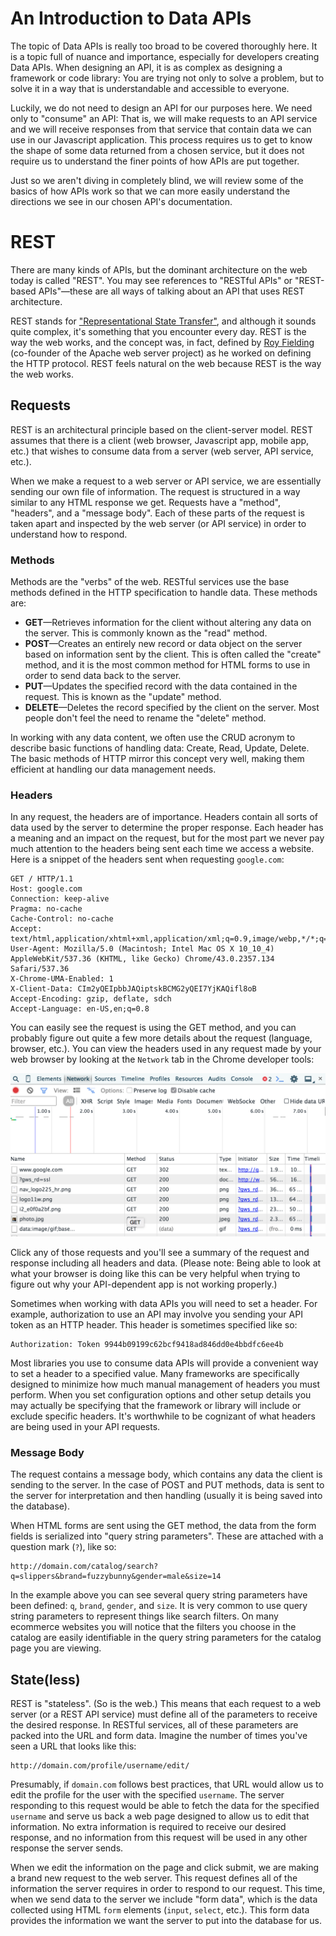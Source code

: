 # An Introduction to Data APIs
The topic of Data APIs is really too broad to be covered thoroughly here. It is a topic full of nuance and importance, especially for developers creating Data APIs. When designing an API, it is as complex as designing a framework or code library: You are trying not only to solve a problem, but to solve it in a way that is understandable and accessible to everyone.

Luckily, we do not need to design an API for our purposes here. We need only to "consume" an API: That is, we will make requests to an API service and we will receive responses from that service that contain data we can use in our Javascript application. This process requires us to get to know the shape of some data returned from a chosen service, but it does not require us to understand the finer points of how APIs are put together.

Just so we aren't diving in completely blind, we will review some of the basics of how APIs work so that we can more easily understand the directions we see in our chosen API's documentation. 

# REST
There are many kinds of APIs, but the dominant architecture on the web today is called "REST". You may see references to "RESTful APIs" or "REST-based APIs"&mdash;these are all ways of talking about an API that uses REST architecture.

REST stands for ["Representational State Transfer"](https://en.wikipedia.org/wiki/Representational_state_transfer), and although it sounds quite complex, it's something that you encounter every day. REST is the way the web works, and the concept was, in fact, defined by [Roy Fielding](https://en.wikipedia.org/wiki/Roy_Fielding) (co-founder of the Apache web server project) as he worked on defining the HTTP protocol. REST feels natural on the web because REST is the way the web works.

## Requests
REST is an architectural principle based on the client-server model. REST assumes that there is a client (web browser, Javascript app, mobile app, etc.) that wishes to consume data from a server (web server, API service, etc.).

When we make a request to a web server or API service, we are essentially sending our own file of information. The request is structured in a way similar to any HTML response we get. Requests have a "method", "headers", and a "message body". Each of these parts of the request is taken apart and inspected by the web server (or API service) in order to understand how to respond. 

### Methods
Methods are the "verbs" of the web. RESTful services use the base methods defined in the HTTP specification to handle data. These methods are:

* **GET**&mdash;Retrieves information for the client without altering any data on the server. This is commonly known as the "read" method.
* **POST**&mdash;Creates an entirely new record or data object on the server based on information sent by the client. This is often called the "create" method, and it is the most common method for HTML forms to use in order to send data back to the server.
* **PUT**&mdash;Updates the specified record with the data contained in the request. This is known as the "update" method.
* **DELETE**&mdash;Deletes the record specified by the client on the server. Most people don't feel the need to rename the "delete" method.

In working with any data content, we often use the CRUD acronym to describe basic functions of handling data: Create, Read, Update, Delete. The basic methods of HTTP mirror this concept very well, making them efficient at handling our data management needs.

### Headers
In any request, the headers are of importance. Headers contain all sorts of data used by the server to determine the proper response. Each header has a meaning and an impact on the request, but for the most part we never pay much attention to the headers being sent each time we access a website. Here is a snippet of the headers sent when requesting `google.com`:

```
GET / HTTP/1.1
Host: google.com
Connection: keep-alive
Pragma: no-cache
Cache-Control: no-cache
Accept: text/html,application/xhtml+xml,application/xml;q=0.9,image/webp,*/*;q=0.8
User-Agent: Mozilla/5.0 (Macintosh; Intel Mac OS X 10_10_4) AppleWebKit/537.36 (KHTML, like Gecko) Chrome/43.0.2357.134 Safari/537.36
X-Chrome-UMA-Enabled: 1
X-Client-Data: CIm2yQEIpbbJAQiptskBCMG2yQEI7YjKAQifl8oB
Accept-Encoding: gzip, deflate, sdch
Accept-Language: en-US,en;q=0.8
```

You can easily see the request is using the GET method, and you can probably figure out quite a few more details about the request (language, browser, etc.). You can view the headers used in any request made by your web browser by looking at the `Network` tab in the Chrome developer tools:

![Network Tab in Chrome Developer Tools](img/network-tab.png)

Click any of those requests and you'll see a summary of the request and response including all headers and data. (Please note: Being able to look at what your browser is doing like this can be very helpful when trying to figure out why your API-dependent app is not working properly.)

Sometimes when working with data APIs you will need to set a header. For example, authorization to use an API may involve you sending your API token as an HTTP header. This header is sometimes specified like so:

```
Authorization: Token 9944b09199c62bcf9418ad846dd0e4bbdfc6ee4b
```

Most libraries you use to consume data APIs will provide a convenient way to set a header to a specified value. Many frameworks are specifically designed to minimize how much manual management of headers you must perform. When you set configuration options and other setup details you may actually be specifying that the framework or library will include or exclude specific headers. It's worthwhile to be cognizant of what headers are being used in your API requests.

### Message Body
The request contains a message body, which contains any data the client is sending to the server. In the case of POST and PUT methods, data is sent to the server for interpretation and then handling (usually it is being saved into the database). 

When HTML forms are sent using the GET method, the data from the form fields is serialized into "query string parameters". These are attached with a question mark (`?`), like so: 

```
http://domain.com/catalog/search?q=slippers&brand=fuzzybunny&gender=male&size=14
```

In the example above you can see several query string parameters have been defined: `q`, `brand`, `gender`, and `size`. It is very common to use query string parameters to represent things like search filters. On many ecommerce websites you will notice that the filters you choose in the catalog are easily identifiable in the query string parameters for the catalog page you are viewing.

## State(less)
REST is "stateless". (So is the web.) This means that each request to a web server (or a REST API service) must define all of the parameters to receive the desired response. In RESTful services, all of these parameters are packed into the URL and form data. Imagine the number of times you've seen a URL that looks like this:

```
http://domain.com/profile/username/edit/
```

Presumably, if `domain.com` follows best practices, that URL would allow us to edit the profile for the user with the specified `username`. The server responding to this request would be able to fetch the data for the specified `username` and serve us back a web page designed to allow us to edit that information. No extra information is required to receive our desired response, and no information from this request will be used in any other response the server sends.

When we edit the information on the page and click submit, we are making a brand new request to the web server. This request defines all of the information the server requires in order to respond to our request. This time, when we send data to the server we include "form data", which is the data collected using HTML `form` elements (`input`, `select`, etc.). This form data provides the information we want the server to put into the database for us. 
  

